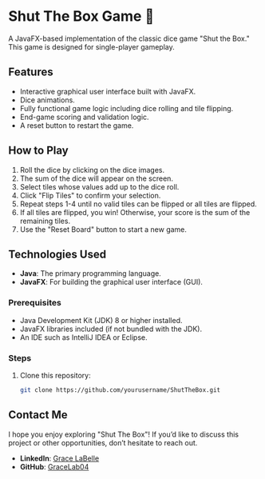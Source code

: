 # Shut The Box Game 🎲

A JavaFX-based implementation of the classic dice game "Shut the Box." This game is designed for single-player gameplay.

## Features
- Interactive graphical user interface built with JavaFX.
- Dice animations.
- Fully functional game logic including dice rolling and tile flipping.
- End-game scoring and validation logic.
- A reset button to restart the game.

## How to Play
1. Roll the dice by clicking on the dice images.
2. The sum of the dice will appear on the screen.
3. Select tiles whose values add up to the dice roll.
4. Click "Flip Tiles" to confirm your selection.
5. Repeat steps 1-4 until no valid tiles can be flipped or all tiles are flipped.
6. If all tiles are flipped, you win! Otherwise, your score is the sum of the remaining tiles.
7. Use the "Reset Board" button to start a new game.

## Technologies Used
- **Java**: The primary programming language.
- **JavaFX**: For building the graphical user interface (GUI).

### Prerequisites
- Java Development Kit (JDK) 8 or higher installed.
- JavaFX libraries included (if not bundled with the JDK).
- An IDE such as IntelliJ IDEA or Eclipse.

### Steps
1. Clone this repository:
   ```bash
   git clone https://github.com/yourusername/ShutTheBox.git

## Contact Me

I hope you enjoy exploring "Shut The Box"! If you’d like to discuss this project or other opportunities, don’t hesitate to reach out.

- **LinkedIn**: [Grace LaBelle](https://www.linkedin.com/in/grace-labelle-027a92268/)
- **GitHub**: [GraceLab04](https://github.com/GraceLab04)


